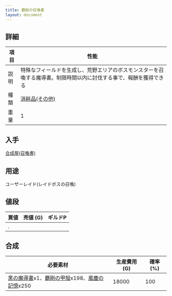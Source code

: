 ```yaml
---
title: 覇剛の召喚書
layout: document
---
```

## 詳細

|項目|性能|
|---|---|
|説明|特殊なフィールドを生成し、荒野エリアのボスモンスターを召喚する魔導書。制限時間以内に討伐する事で、報酬を獲得できる|
|種類|[消耗品(その他)](消耗品(その他))|
|重量|1|

## 入手

[合成屋(召喚書)](合成屋(召喚書))

## 用途

ユーザーレイド(レイドボスの召喚)

## 値段

|買値|売値 (G)|ギルドP|
|---|---|---|
|.|||

## 合成

|必要素材|生産費用 (G)|確率 (%)|
|---|---|---|
|[黒の魔導書](黒の魔導書)x1、[覇剛の甲殻](覇剛の甲殻)x198、[風塵の記憶](風塵の記憶)x250|18000|100|
